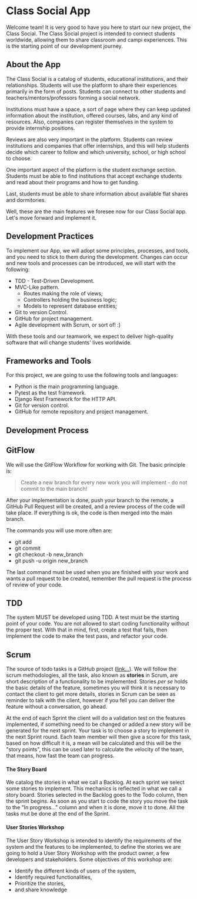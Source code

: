 # Class Social App

Welcome team! It is very good to have you here to start our new project, the Class Social. The Class Social project
is intended to connect students worldwide, allowing them to share classroom and campi experiences. This is the
starting point of our development journey.

## About the App

The Class Social is a catalog of students, educational institutions, and their relationships. Students will use the
platform to share their experiences primarily in the form of posts. Students can connect to other students and
teachers/mentors/professors forming a social network.

Institutions must have a space, a sort of page where they can keep updated information about the institution, offered
courses, labs, and any kind of resources. Also, companies can register themselves in the system to provide internship
positions.

Reviews are also very important in the platform. Students can review institutions and companies that offer internships,
and this will help students decide which career to follow and which university, school, or high school to choose.

One important aspect of the platform is the student exchange section. Students must be able to find institutions that
accept exchange students and read about their programs and how to get funding.

Last, students must be able to share information about available flat shares and dormitories.

Well, these are the main features we foresee now for our Class Social app. Let's move forward and implement it.

## Development Practices

To implement our App, we will adopt some principles, processes, and tools, and you need to stick to them during the
development. Changes can occur and new tools and processes can be introduced, we will start with the following:

- TDD - Test-Driven Development.
- MVC-Like pattern.
  - Routes making the role of views;
  - Controllers holding the business logic;
  - Models to represent database entities;
- Git to version Control.
- GitHub for project management.
- Agile development with Scrum, or sort of! :)

With these tools and our teamwork, we expect to deliver high-quality software that will change students' lives
worldwide.

## Frameworks and Tools

For this project, we are going to use the following tools and languages:

- Python is the main programming language.
- Pytest as the test framework.
- Django Rest Framework for the HTTP API.
- Git for version control.
- GitHub for remote repository and project management.


## Development Process

## GitFlow

We will use the GitFlow Workflow for working with Git. The basic principle is:

> Create a new branch for every new work you will implement - do not commit to the main branch!

After your implementation is done, push your branch to the remote, a GitHub Pull Request will be created, and a review
process of the code will take place. If everything is ok, the code is then merged into the main branch.

The commands you will use more often are:

- git add
- git commit
- git checkout -b new_branch
- git push -u origin new_branch

The last command must be used when you are finished with your work and wants a pull request to be created, remember
the pull request is the process of review of your code.

## TDD

The system MUST be developed using TDD. A test must be the starting point of your code. You are not allowed to start
coding functionality without the proper test. With that in mind, first, create a test that fails, then implement the
code to make the test pass, and refactor your code.

## Scrum

The source of todo tasks is a GitHub project ([link...](https://github.com/orgs/dci-python-backend-assignments/projects/1/views/1)).
We will follow the scrum methodologies, all the task, also known as **stories** in Scrum, are short description of a
functionality to be implemented. Stories *per se* holds the basic details of the feature, sometimes you will think it is
necessary to contact the client to get more details, stories in Scrum can be seen as reminder to talk with the client,
however if you fell you can deliver the feature without a conversation, go ahead.

At the end of each Sprint the client will do a validation test on the features implemented, if something need to be
changed or added a new story will be generated for the next sprint. Your task is to choose a story to implement in the
next Sprint round. Each team member will then give a score for this task, based on how difficult it is, a mean will be 
calculated and this will be the "story points", this can be used later to calculate the velocity of the team, 
that means, how fast the team can progress.

#### The Story Board

We catalog the stories in what we call a Backlog. At each sprint we select some stories to implement. This mechanics is
reflected in what we call a story board. Stories selected in the Backlog goes to the Todo column, then the sprint
begins. As soon as you start to code the story you move the task to the "In progress..." column and when it is done, 
move it to done. All the tasks mut be done at the end of the Sprint.

#### User Stories Workshop

The User Story Workshop is intended to identify the requirements of the system and the features to be implemented,
to define the stories we are going to hold a User Story Workshop with the product owner, a few developers and 
stakeholders. Some objectives of this workshop are:

- Identify the different kinds of users of the system,
- Identify required functionalities,
- Prioritize the stories,
- and share knowledge